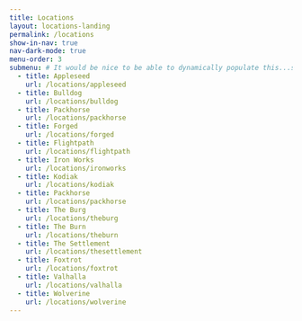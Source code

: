 ```yaml
---
title: Locations
layout: locations-landing
permalink: /locations
show-in-nav: true
nav-dark-mode: true
menu-order: 3
submenu: # It would be nice to be able to dynamically populate this...see https://github.com/F3-Blue-Ridge/f3br-website/issues/14
  - title: Appleseed
    url: /locations/appleseed
  - title: Bulldog
    url: /locations/bulldog
  - title: Packhorse
    url: /locations/packhorse
  - title: Forged
    url: /locations/forged
  - title: Flightpath
    url: /locations/flightpath
  - title: Iron Works
    url: /locations/ironworks
  - title: Kodiak
    url: /locations/kodiak
  - title: Packhorse
    url: /locations/packhorse
  - title: The Burg
    url: /locations/theburg
  - title: The Burn
    url: /locations/theburn
  - title: The Settlement
    url: /locations/thesettlement
  - title: Foxtrot
    url: /locations/foxtrot
  - title: Valhalla
    url: /locations/valhalla
  - title: Wolverine
    url: /locations/wolverine
---
```

